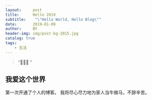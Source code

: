 ```yaml
---
layout:     post
title:      Hello 2019
subtitle:    "\"Hello World, Hello Blog\""
date:       2019-01-09
author:     BY
header-img: img/post-bg-2015.jpg
catalog: true
tags:
    - 生活
---
```


> “🙉🙉🙉 ”


## 我爱这个世界

第一次开通了个人的博客。
我将尽心尽力地为家人当牛做马，不辞辛苦。



